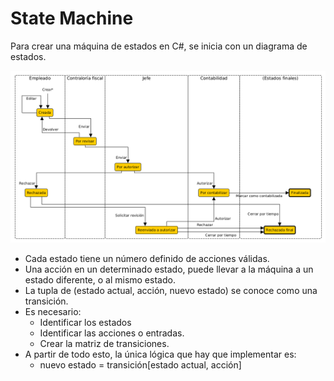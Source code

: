 # State Machine

Para crear una máquina de estados en C#, se inicia con un diagrama de estados.

![](https://github.com/areyesram/StateMachine/blob/master/images/State%20machine.png?raw=true)

* Cada estado tiene un número definido de acciones válidas.
* Una acción en un determinado estado, puede llevar a la máquina a un estado diferente, o al mismo estado.
* La tupla de (estado actual, acción, nuevo estado) se conoce como una transición.
* Es necesario:
    * Identificar los estados
    * Identificar las acciones o entradas.
    * Crear la matriz de transiciones.
* A partir de todo esto, la única lógica que hay que implementar es:
    * nuevo estado = transición[estado actual, acción]
